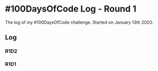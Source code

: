 # #100DaysOfCode Log - Round 1

The log of my #100DaysOfCode challenge. Started on January 13th 2020.

## Log

### R1D2

### R1D1 


